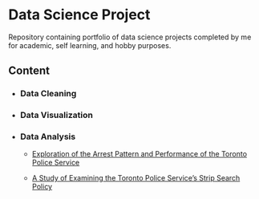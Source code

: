 # Data Science Project
Repository containing portfolio of data science projects completed by me for academic, self learning, and hobby purposes.

## Content

- ### Data Cleaning

- ### Data Visualization

- ### Data Analysis
  
	- [Exploration of the Arrest Pattern and Performance of the Toronto Police Service](https://github.com/zhangruolanlan/data-science-project/tree/main/arrests_and_strip_search/Midterm)

	- [A Study of Examining the Toronto Police Service’s Strip Search Policy](https://github.com/zhangruolanlan/data-science-project/tree/main/arrests_and_strip_search/final)


